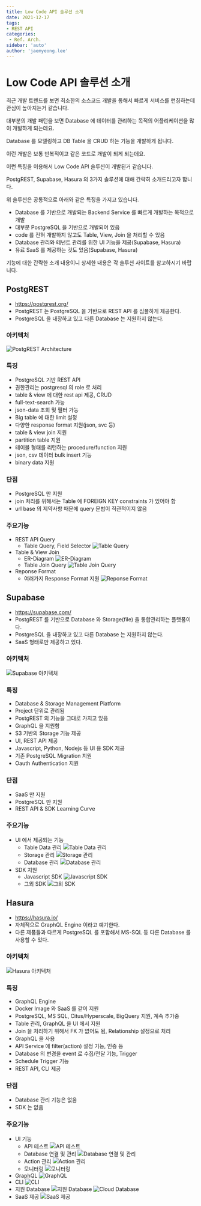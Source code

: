 ```yaml
---
title: Low Code API 솔루션 소개
date: 2021-12-17
tags:
- REST API
categories: 
 - Ref. Arch.
sidebar: 'auto'
author: 'jaemyeong.lee'
---
```


# Low Code API 솔루션 소개

최근 개발 트렌드를 보면 최소한의 소스코드 개발을 통해서 빠르게 서비스를 런칭하는데 관심이 높아지는거 같습니다.

대부분의 개발 패턴을 보면 Database 에 데이터를 관리하는 목적의 어플리케이션을 많이 개발하게 되는데요.

Database 를 모델링하고 DB Table 을 CRUD 하는 기능을 개발하게 됩니다.

이런 개발은 보통 반복적이고 같은 코드로 개발이 되게 되는데요.

이런 특징을 이용해서 Low Code API 솔루션이 개발된거 같습니다.

PostgREST, Supabase, Hasura 의 3가지 솔루션에 대해 간략히 소개드리고자 합니다.

위 솔루션은 공통적으로 아래와 같은 특징을 가지고 있습니다.

- Database 를 기반으로 개발되는 Backend Service 를 빠르게 개발하는 목적으로 개발
- 대부분 PostgreSQL 을 기반으로 개발되어 있음
- code 를 전혀 개발하지 않고도 Table, View, Join 을 처리할 수 있음
- Database 관리와 테넌트 관리를 위한 UI 기능을 제공(Supabase, Hasura)
- 유료 SaaS 를 제공하는 것도 있음(Supabase, Hasura)

기능에 대한 간략한 소개 내용이니 상세한 내용은 각 솔루션 사이트를 참고하시기 바랍니다.

## PostgREST

- <https://postgrest.org/>
- PostgREST 는 PostgreSQL 을 기반으로 REST API 를 심플하게 제공한다.
- PostgreSQL 을 내장하고 있고 다른 Database 는 지원하지 않는다.

### 아키텍처

![PostgREST Architecture](./images/postgrest_archi.png)

### 특징

- PostgreSQL 기반 REST API
- 권한관리는 postgresql 의 role 로 처리
- table & view 에 대한 rest api 제공, CRUD
- full-text-search 가능
- json-data 조회 및 필터 가능
- Big table 에 대한 limit 설정
- 다양한 response format 지원(json, svc 등)
- table & view join 지원
- partition table 지원
- 테이블 형태를 리턴하는 procedure/function 지원
- json, csv 데이터 bulk insert 기능
- binary data 지원

### 단점

- PostgreSQL 만 지원
- join 처리를 위해서는 Table 에 FOREIGN KEY constraints 가 있어야 함
- url base 의 제약사항 때문에 query 문법이 직관적이지 않음

### 주요기능

- REST API Query
  - Table Query, Field Selector
    ![Table Query](./images/2021-12-17-15-55-21.png)
- Table & View Join
  - ER-Diagram
    ![ER-Diagram](./images/2021-12-17-15-53-07.png)
  - Table Join Query
    ![Table Join Query](./images/2021-12-17-15-55-56.png)
- Reponse Format
  - 여러가지 Response Format 지원
    ![Reponse Format](./images/2021-12-17-15-59-58.png)

## Supabase

- <https://supabase.com/>
- PostgREST 를 기반으로 Database 와 Storage(file) 을 통합관리하는 플랫폼이다.
- PostgreSQL 을 내장하고 있고 다른 Database 는 지원하지 않는다.
- SaaS 형태로만 제공하고 있다.

### 아키텍처

![Supabase 아키텍처](./images/2021-12-17-16-05-01.png)

### 특징

- Database & Storage Management Platform
- Project 단위로 관리됨
- PostgREST 의 기능을 그대로 가지고 있음
- GraphQL 을 지원함
- S3 기반의 Storage 기능 제공
- UI, REST API 제공
- Javascript, Python, Nodejs 등 UI 용 SDK 제공
- 기존 PostgreSQL Migration 지원
- Oauth Authentication 지원

### 단점

- SaaS 만 지원
- PostgreSQL 만 지원
- REST API & SDK Learning Curve

### 주요기능

- UI 에서 제공되는 기능
  - Table Data 관리
   ![Table Data 관리](./images/2021-12-17-16-06-33.png)
  - Storage 관리
    ![Storage 관리](./images/2021-12-17-16-07-47.png)
  - Database 관리
    ![Database 관리](./images/2021-12-17-16-10-11.png)
- SDK 지원
  - Javascript SDK
    ![Javascript SDK](./images/2021-12-17-16-13-04.png)
  - 그외 SDK
    ![그외 SDK](./images/2021-12-17-16-14-56.png)

## Hasura

- <https://hasura.io/>
- 자체적으로 GraphQL Engine 이라고 예기한다.
- 다른 제품들과 다르게 PostgreSQL 를 포함해서 MS-SQL 등 다른 Database 를 사용할 수 있다.

### 아키텍처

![Hasura 아키텍처](./images/2021-12-17-16-30-10.png)

### 특징

- GraphQL Engine
- Docker Image 와 SaaS 를 같이 지원
- PostgreSQL, MS SQL, Citus/Hyperscale, BigQuery 지원, 계속 추가중
- Table 관리, GraphQL 을 UI 에서 지원
- Join 을 처리하기 위해서 FK 가 없어도 됨, Relationship 설정으로 처리
- GraphQL 을 사용
- API Service 에 filter(action) 설정 기능, 인증 등
- Database 의 변경을 event 로 수집/전달 기능, Trigger
- Schedule Trigger 기능
- REST API, CLI 제공

### 단점

- Database 관리 기능은 없음
- SDK 는 없음

### 주요기능

- UI 기능
  - API 테스트
    ![API 테스트](./images/2021-12-17-16-17-51.png)
  - Database 연결 및 관리
    ![Database 연결 및 관리](./images/2021-12-17-16-18-26.png)
  - Action 관리
    ![Action 관리](./images/2021-12-17-16-19-15.png)
  - 모니터링
    ![모니터링](./images/2021-12-17-16-19-46.png)
- GraphQL
  ![GraphQL](./images/2021-12-17-16-24-53.png)
- CLI
  ![CLI](./images/2021-12-17-16-26-37.png)
- 지원 Database
  ![지원 Database](./images/2021-12-17-16-24-05.png)
  ![Cloud Database](./images/2021-12-17-16-29-07.png)
- SaaS 제공
  ![SaaS 제공](./images/2021-12-17-16-21-40.png)
